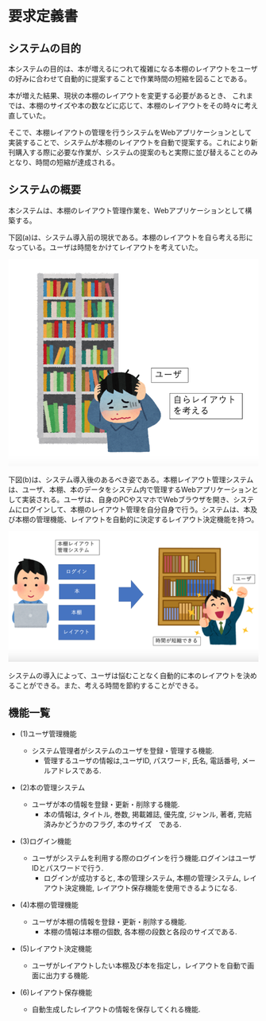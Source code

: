 # 要求定義書

## システムの目的

本システムの目的は、本が増えるにつれて複雑になる本棚のレイアウトをユーザの好みに合わせて自動的に提案することで作業時間の短縮を図ることである。

本が増えた結果、現状の本棚のレイアウトを変更する必要があるとき、
これまでは、本棚のサイズや本の数などに応じて、本棚のレイアウトをその時々に考え直していた。

そこで、本棚レイアウトの管理を行うシステムをWebアプリケーションとして実装することで、システムが本棚のレイアウトを自動で提案する。これにより新刊購入する際に必要な作業が、システムの提案のもと実際に並び替えることのみとなり、時間の短縮が達成される。

## システムの概要

本システムは、本棚のレイアウト管理作業を、Webアプリケーションとして構築する。

下図(a)は、システム導入前の現状である。本棚のレイアウトを自ら考える形になっている。ユーザは時間をかけてレイアウトを考えていた。

![導入前](img/image1.png)

下図(b)は、システム導入後のあるべき姿である。本棚レイアウト管理システムは、ユーザ、本棚、本のデータをシステム内で管理するWebアプリケーションとして実装される。ユーザは、自身のPCやスマホでWebブラウザを開き、システムにログインして、本棚のレイアウト管理を自分自身で行う。システムは、本及び本棚の管理機能、レイアウトを自動的に決定するレイアウト決定機能を持つ。

![導入後](img/image2.png)

システムの導入によって、ユーザは悩むことなく自動的に本のレイアウトを決めることができる。また、考える時間を節約することができる。

## 機能一覧

- (1)ユーザ管理機能
  - システム管理者がシステムのユーザを登録・管理する機能.
    - 管理するユーザの情報は,ユーザID, パスワード, 氏名, 電話番号, メールアドレスである.

- (2)本の管理システム
  - ユーザが本の情報を登録・更新・削除する機能.
    - 本の情報は, タイトル, 巻数, 掲載雑誌, 優先度, ジャンル, 著者, 完結済みかどうかのフラグ, 本のサイズ　である.

- (3)ログイン機能
  - ユーザがシステムを利用する際のログインを行う機能.ログインはユーザIDとパスワードで行う.
    - ログインが成功すると, 本の管理システム, 本棚の管理システム, レイアウト決定機能, レイアウト保存機能を使用できるようになる.

- (4)本棚の管理機能
  - ユーザが本棚の情報を登録・更新・削除する機能.
    - 本棚の情報は本棚の個数, 各本棚の段数と各段のサイズである.

- (5)レイアウト決定機能
  - ユーザがレイアウトしたい本棚及び本を指定し，レイアウトを自動で画面に出力する機能.

- (6)レイアウト保存機能
  - 自動生成したレイアウトの情報を保存してくれる機能.
